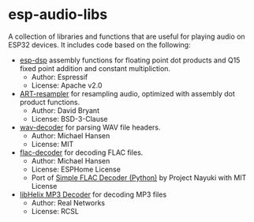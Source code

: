 # esp-audio-libs

A collection of libraries and functions that are useful for playing audio on ESP32 devices. It includes code based on the following:
- [esp-dsp](https://github.com/espressif/esp-dsp) assembly functions for floating point dot products and Q15 fixed point addition and constant multipliction.
    - Author: Espressif
    - License: Apache v2.0
- [ART-resampler](https://github.com/dbry/audio-resampler) for resampling audio, optimized with assembly dot product functions.
    - Author: David Bryant
    - License: BSD-3-Clause
- [wav-decoder](https://github.com/synesthesiam/wav-decoder) for parsing WAV file headers.
    - Author: Michael Hansen
    - License: MIT
- [flac-decoder](https://github.com/synesthesiam/flac-decoder) for decoding FLAC files.
    - Author: Michael Hansen
    - License: ESPHome License
    - Port of [Simple FLAC Decoder (Python)](https://www.nayuki.io/res/simple-flac-implementation/simple-decode-flac-to-wav.py) by Project Nayuki with MIT License
- [libHelix MP3 Decoder](https://en.wikipedia.org/wiki/Helix_Universal_Server) for decoding MP3 files
    - Author: Real Networks
    - License: RCSL